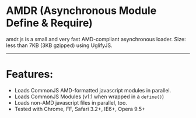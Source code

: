 AMDR (Asynchronous Module Define & Require)
===========================================

amdr.js is a small and very fast AMD-compliant asynchronous loader.
Size: less than 7KB (3KB gzipped) using UglifyJS.

----------------------------------------

Features:
=====================

* Loads CommonJS AMD-formatted javascript modules in parallel.
* Loads CommonJS Modules (v1.1 when wrapped in a `define()`)
* Loads non-AMD javascript files in parallel, too.
* Tested with Chrome, FF, Safari 3.2+, IE6+, Opera 9.5+
